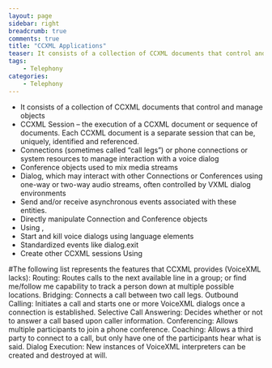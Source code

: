 ```yaml
---
layout: page
sidebar: right
breadcrumb: true
comments: true
title: "CCXML Applications"
teaser: It consists of a collection of CCXML documents that control and manage objects
tags:
    - Telephony
categories:
    - Telephony
---
```


- It consists of a collection of CCXML documents that control and manage objects
- CCXML Session – the execution of a CCXML document or sequence of documents.  Each CCXML document is a separate session that can be, uniquely, identified and referenced.
- Connections (sometimes called “call legs”) or phone connections or system resources to manage interaction with a voice dialog
-  Conference objects used to mix media streams
-  Dialog, which may interact with other Connections or Conferences using one-way or two-way audio streams, often controlled by VXML dialog environments
- Send and/or receive asynchronous events associated with these entities.
- Directly manipulate Connection and Conference objects
- Using <accept>, <createconference> <join>
- Start and kill voice dialogs using language elements
- Standardized events like dialog.exit
- Create other CCXML sessions Using <createccxml>

#The following list represents the features that CCXML provides (VoiceXML lacks):
Routing: Routes calls to the next available line in a group; or find me/follow me capability to track a person down at multiple possible locations.
Bridging: Connects a call between two call legs.
Outbound Calling: Initiates a call and starts one or more VoiceXML dialogs once a connection is established.
Selective Call Answering: Decides whether or not to answer a call based upon caller information.
Conferencing: Allows multiple participants to join a phone conference.
Coaching: Allows a third party to connect to a call, but only have one of the participants hear what is said.
Dialog Execution: New instances of VoiceXML interpreters can be created and destroyed at will.
